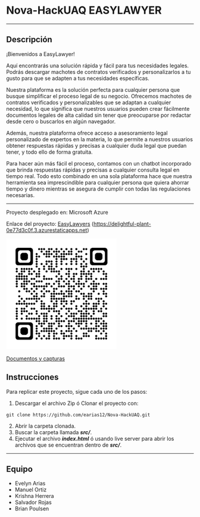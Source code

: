 # Nova-HackUAQ EASYLAWYER

---

## Descripción

¡Bienvenidos a EasyLawyer! 

Aquí encontrarás una solución rápida y fácil para tus necesidades legales. Podrás descargar machotes de contratos verificados y personalizarlos a tu gusto para que se adapten a tus necesidades específicas.

Nuestra plataforma es la solución perfecta para cualquier persona que busque simplificar el proceso legal de su negocio. Ofrecemos machotes de contratos verificados y personalizables que se adaptan a cualquier necesidad, lo que significa que nuestros usuarios pueden crear fácilmente documentos legales de alta calidad sin tener que preocuparse por redactar desde cero o buscarlos en algún navegador.

Además, nuestra plataforma ofrece acceso a asesoramiento legal personalizado de expertos en la materia, lo que permite a nuestros usuarios obtener respuestas rápidas y precisas a cualquier duda legal que puedan tener, y todo ello de forma gratuita.

Para hacer aún más fácil el proceso, contamos con un chatbot incorporado que brinda respuestas rápidas y precisas a cualquier consulta legal en tiempo real. Todo esto combinado en una sola plataforma hace que nuestra herramienta sea imprescindible para cualquier persona que quiera ahorrar tiempo y dinero mientras se asegura de cumplir con todas las regulaciones necesarias.


---
Proyecto desplegado en: Microsoft Azure

Enlace del proyecto: [EasyLawyers](https://delightful-plant-0e77d3c0f.3.azurestaticapps.net) (https://delightful-plant-0e77d3c0f.3.azurestaticapps.net)

<div>
<img src="./img/qr-webapp.png">
</div>

[Documentos y capturas](https://drive.google.com/drive/folders/1niUrGoKUoQexDvfwGmWu9-tTF0cBI0Gh?usp=sharing)

## Instrucciones

Para replicar este proyecto, sigue cada uno de los pasos:
1. Descargar el archivo Zip ó Clonar el proyecto con: 
```bash:
git clone https://github.com/earias12/Nova-HackUAQ.git
```
2. Abrir la carpeta clonada.
3. Buscar la carpeta llamada ***src/***.
4. Ejecutar el archivo ***index.html*** ó usando live server para abrir los archivos que se encuentran dentro de ***src/***.


---
## Equipo

- Evelyn Arias
- Manuel Ortiz
- Krishna Herrera
- Salvador Rojas
- Brian Poulsen
